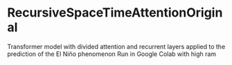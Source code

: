 # RecursiveSpaceTimeAttentionOriginal
Transformer model with divided attention and recurrent layers applied to the prediction of the El Niño phenomenon
Run in Google Colab with high ram
